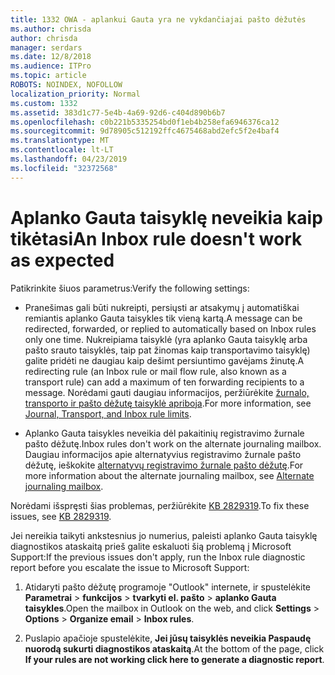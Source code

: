 ```yaml
---
title: 1332 OWA - aplankui Gauta yra ne vykdančiajai pašto dėžutės
ms.author: chrisda
author: chrisda
manager: serdars
ms.date: 12/8/2018
ms.audience: ITPro
ms.topic: article
ROBOTS: NOINDEX, NOFOLLOW
localization_priority: Normal
ms.custom: 1332
ms.assetid: 383d1c77-5e4b-4a69-92d6-c404d890b6b7
ms.openlocfilehash: c0b221b5335254bd0f1eb4b258efa6946376ca12
ms.sourcegitcommit: 9d78905c512192ffc4675468abd2efc5f2e4baf4
ms.translationtype: MT
ms.contentlocale: lt-LT
ms.lasthandoff: 04/23/2019
ms.locfileid: "32372568"
---
```

# <a name="an-inbox-rule-doesnt-work-as-expected"></a><span data-ttu-id="35359-102">Aplanko Gauta taisyklę neveikia kaip tikėtasi</span><span class="sxs-lookup"><span data-stu-id="35359-102">An Inbox rule doesn't work as expected</span></span>

<span data-ttu-id="35359-103">Patikrinkite šiuos parametrus:</span><span class="sxs-lookup"><span data-stu-id="35359-103">Verify the following settings:</span></span>

- <span data-ttu-id="35359-104">Pranešimas gali būti nukreipti, persiųsti ar atsakymų į automatiškai remiantis aplanko Gauta taisykles tik vieną kartą.</span><span class="sxs-lookup"><span data-stu-id="35359-104">A message can be redirected, forwarded, or replied to automatically based on Inbox rules only one time.</span></span> <span data-ttu-id="35359-105">Nukreipiama taisyklė (yra aplanko Gauta taisyklę arba pašto srauto taisyklės, taip pat žinomas kaip transportavimo taisyklę) galite pridėti ne daugiau kaip dešimt persiuntimo gavėjams žinutę.</span><span class="sxs-lookup"><span data-stu-id="35359-105">A redirecting rule (an Inbox rule or mail flow rule, also known as a transport rule) can add a maximum of ten forwarding recipients to a message.</span></span> <span data-ttu-id="35359-106">Norėdami gauti daugiau informacijos, peržiūrėkite [žurnalo, transporto ir pašto dėžutę taisyklė apriboja](https://docs.microsoft.com/office365/servicedescriptions/exchange-online-service-description/exchange-online-limits).</span><span class="sxs-lookup"><span data-stu-id="35359-106">For more information, see [Journal, Transport, and Inbox rule limits](https://docs.microsoft.com/office365/servicedescriptions/exchange-online-service-description/exchange-online-limits).</span></span>

- <span data-ttu-id="35359-107">Aplanko Gauta taisykles neveikia dėl pakaitinių registravimo žurnale pašto dėžutę.</span><span class="sxs-lookup"><span data-stu-id="35359-107">Inbox rules don't work on the alternate journaling mailbox.</span></span> <span data-ttu-id="35359-108">Daugiau informacijos apie alternatyvius registravimo žurnale pašto dėžutę, ieškokite [alternatyvų registravimo žurnale pašto dėžutę](https://docs.microsoft.com/Exchange/security-and-compliance/journaling/journaling#alternate-journaling-mailbox).</span><span class="sxs-lookup"><span data-stu-id="35359-108">For more information about the alternate journaling mailbox, see [Alternate journaling mailbox](https://docs.microsoft.com/Exchange/security-and-compliance/journaling/journaling#alternate-journaling-mailbox).</span></span>

<span data-ttu-id="35359-109">Norėdami išspręsti šias problemas, peržiūrėkite [KB 2829319](https://support.microsoft.com/kb/2829319).</span><span class="sxs-lookup"><span data-stu-id="35359-109">To fix these issues, see [KB 2829319](https://support.microsoft.com/kb/2829319).</span></span>

<span data-ttu-id="35359-110">Jei nereikia taikyti ankstesnius jo numerius, paleisti aplanko Gauta taisyklę diagnostikos ataskaitą prieš galite eskaluoti šią problemą į Microsoft Support:</span><span class="sxs-lookup"><span data-stu-id="35359-110">If the previous issues don't apply, run the Inbox rule diagnostic report before you escalate the issue to Microsoft Support:</span></span>

1. <span data-ttu-id="35359-111">Atidaryti pašto dėžutę programoje "Outlook" internete, ir spustelėkite **Parametrai** \> **funkcijos** \> **tvarkyti el. pašto** \> **aplanko Gauta taisykles**.</span><span class="sxs-lookup"><span data-stu-id="35359-111">Open the mailbox in Outlook on the web, and click **Settings** \> **Options** \> **Organize email** \> **Inbox rules**.</span></span>

2. <span data-ttu-id="35359-112">Puslapio apačioje spustelėkite, **Jei jūsų taisyklės neveikia Paspaudę nuorodą sukurti diagnostikos ataskaitą**.</span><span class="sxs-lookup"><span data-stu-id="35359-112">At the bottom of the page, click **If your rules are not working click here to generate a diagnostic report**.</span></span>
